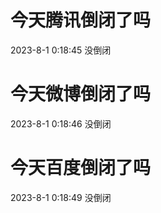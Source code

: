 # 今天腾讯倒闭了吗

2023-8-1 0:18:45 没倒闭

# 今天微博倒闭了吗

2023-8-1 0:18:46 没倒闭

# 今天百度倒闭了吗

2023-8-1 0:18:49 没倒闭

